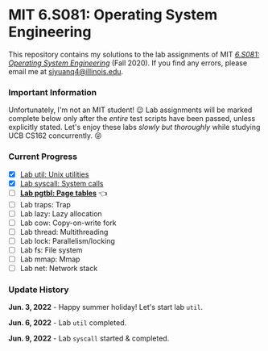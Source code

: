 # MIT 6.S081: Operating System Engineering

This repository contains my solutions to the lab assignments of MIT
[*6.S081: Operating System Engineering*](https://pdos.csail.mit.edu/6.828/2020/schedule.html)
(Fall 2020). If you find any errors, please
email me at siyuanq4@illinois.edu.

### Important Information

Unfortunately, I'm not an MIT student! :wink: Lab assignments will be marked complete below only after the *entire* test scripts have been
passed, unless explicitly stated. Let's enjoy these labs *slowly but thoroughly* while studying UCB CS162 concurrently. :stuck_out_tongue_closed_eyes:

### Current Progress

- [x] [Lab util: Unix utilities](https://github.com/Brant-Skywalker/MIT-6.S081/tree/util)
- [x] [Lab syscall: System calls](https://github.com/Brant-Skywalker/MIT-6.S081/tree/syscall)
- [ ] [**Lab pgtbl: Page tables**](https://github.com/Brant-Skywalker/MIT-6.S081/tree/pgtbl) :point_left:
- [ ] Lab traps: Trap
- [ ] Lab lazy: Lazy allocation
- [ ] Lab cow: Copy-on-write fork
- [ ] Lab thread: Multithreading
- [ ] Lab lock: Parallelism/locking
- [ ] Lab fs: File system
- [ ] Lab mmap: Mmap
- [ ] Lab net: Network stack

### Update History

**Jun. 3, 2022** - Happy summer holiday! Let's start lab `util`.

**Jun. 6, 2022** - Lab `util` completed.

**Jun. 9, 2022** - Lab `syscall` started & completed.
